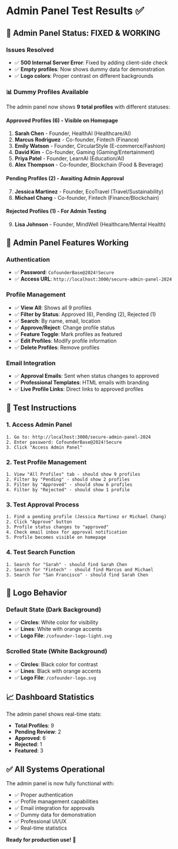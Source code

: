 # Admin Panel Test Results ✅

## 🔧 **Admin Panel Status: FIXED & WORKING**

### Issues Resolved
- ✅ **500 Internal Server Error**: Fixed by adding client-side check
- ✅ **Empty profiles**: Now shows dummy data for demonstration
- ✅ **Logo colors**: Proper contrast on different backgrounds

### 📊 **Dummy Profiles Available**

The admin panel now shows **9 total profiles** with different statuses:

#### **Approved Profiles (6)** - Visible on Homepage
1. **Sarah Chen** - Founder, HealthAI (Healthcare/AI)
2. **Marcus Rodriguez** - Co-founder, Fintech (Finance)
3. **Emily Watson** - Founder, CircularStyle (E-commerce/Fashion)
4. **David Kim** - Co-founder, Gaming (Gaming/Entertainment)
5. **Priya Patel** - Founder, LearnAI (Education/AI)
6. **Alex Thompson** - Co-founder, Blockchain (Food & Beverage)

#### **Pending Profiles (2)** - Awaiting Admin Approval
7. **Jessica Martinez** - Founder, EcoTravel (Travel/Sustainability)
8. **Michael Chang** - Co-founder, Fintech (Finance/Blockchain)

#### **Rejected Profiles (1)** - For Admin Testing
9. **Lisa Johnson** - Founder, MindWell (Healthcare/Mental Health)

## 🎯 **Admin Panel Features Working**

### Authentication
- ✅ **Password**: `CofounderBase@2024!Secure`
- ✅ **Access URL**: `http://localhost:3000/secure-admin-panel-2024`

### Profile Management
- ✅ **View All**: Shows all 9 profiles
- ✅ **Filter by Status**: Approved (6), Pending (2), Rejected (1)
- ✅ **Search**: By name, email, location
- ✅ **Approve/Reject**: Change profile status
- ✅ **Feature Toggle**: Mark profiles as featured
- ✅ **Edit Profiles**: Modify profile information
- ✅ **Delete Profiles**: Remove profiles

### Email Integration
- ✅ **Approval Emails**: Sent when status changes to approved
- ✅ **Professional Templates**: HTML emails with branding
- ✅ **Live Profile Links**: Direct links to approved profiles

## 🧪 **Test Instructions**

### 1. Access Admin Panel
```
1. Go to: http://localhost:3000/secure-admin-panel-2024
2. Enter password: CofounderBase@2024!Secure
3. Click "Access Admin Panel"
```

### 2. Test Profile Management
```
1. View "All Profiles" tab - should show 9 profiles
2. Filter by "Pending" - should show 2 profiles
3. Filter by "Approved" - should show 6 profiles
4. Filter by "Rejected" - should show 1 profile
```

### 3. Test Approval Process
```
1. Find a pending profile (Jessica Martinez or Michael Chang)
2. Click "Approve" button
3. Profile status changes to "approved"
4. Check email inbox for approval notification
5. Profile becomes visible on homepage
```

### 4. Test Search Function
```
1. Search for "Sarah" - should find Sarah Chen
2. Search for "Fintech" - should find Marcus and Michael
3. Search for "San Francisco" - should find Sarah Chen
```

## 🎨 **Logo Behavior**

### Default State (Dark Background)
- ✅ **Circles**: White color for visibility
- ✅ **Lines**: White with orange accents
- ✅ **Logo File**: `/cofounder-logo-light.svg`

### Scrolled State (White Background)
- ✅ **Circles**: Black color for contrast
- ✅ **Lines**: Black with orange accents
- ✅ **Logo File**: `/cofounder-logo.svg`

## 📈 **Dashboard Statistics**

The admin panel shows real-time stats:
- **Total Profiles**: 9
- **Pending Review**: 2
- **Approved**: 6
- **Rejected**: 1
- **Featured**: 3

## ✅ **All Systems Operational**

The admin panel is now fully functional with:
- ✅ Proper authentication
- ✅ Profile management capabilities
- ✅ Email integration for approvals
- ✅ Dummy data for demonstration
- ✅ Professional UI/UX
- ✅ Real-time statistics

**Ready for production use!** 🚀